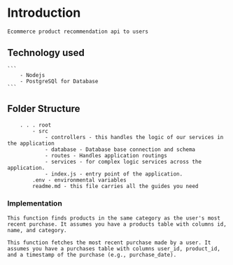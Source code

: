 # Introduction
    Ecommerce product recommendation api to users

## Technology used
    ```
        - Nodejs
        - PostgreSQl for Database
    ```

## Folder Structure
```
    . . . root
        - src
            - controllers - this handles the logic of our services in the application
            - database - Database base connection and schema 
            - routes - Handles application routings
            - services - for complex logic services across the application.
            - index.js - entry point of the application.
        .env - environmental variables
        readme.md - this file carries all the guides you need
```

### Implementation

    This function finds products in the same category as the user's most recent purchase. It assumes you have a products table with columns id, name, and category.

    This function fetches the most recent purchase made by a user. It assumes you have a purchases table with columns user_id, product_id, and a timestamp of the purchase (e.g., purchase_date).